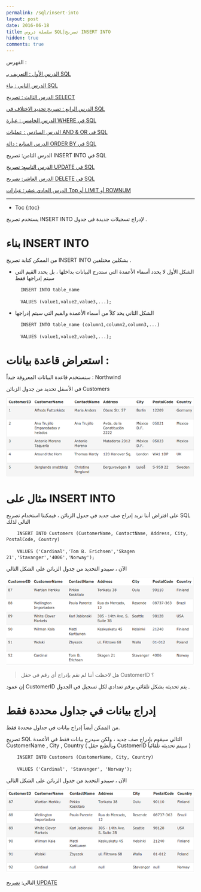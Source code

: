 ```yaml
---
permalink: /sql/insert-into
layout: post
date: 2016-06-18
title: سلسلة دروس SQL|تصريح INSERT INTO
hidden: true
comments: true
---
```


الفهرس :


[الدرس الأول : التعريف بـ SQL](intro)

[الدرس الثاني : بناء SQL](build)

[الدرس الثالث : تصريح SELECT](select)

[الدرس الرابع : تصريح تحديد الاختلاف في SQL](select-distinct)

[الدرس الخامس : عبارة WHERE في SQL](where)

[الدرس السادس : عمليات AND & OR في SQL](and-or)

[الدرس السابع : دالة ORDER BY في SQL](order-by)

الدرس الثامن: تصريح INSERT INTO في SQL

[الدرس التاسع: تصريح UPDATE في SQL](update)

[الدرس العاشر: تصريح DELETE في SQL](delete)

[الدرس الحادي عشر: عبارات Top أو LIMIT أو ROWNUM](top-limit-rownum)

*****************

* Toc
{:toc}

يستخدم تصريح INSERT INTO لإدراج تسجيلات جديدة في جدول .



# بناء INSERT INTO


من الممكن كتابة تصريح INSERT INTO بشكلين مختلفين .


* الشكل الأول لا يحدد أسماء الأعمدة التي ستدرج البيانات بداخلها ، بل يحدد القيم التي سيتم إدراجها فقط


		INSERT INTO table_name

		VALUES (value1,value2,value3,...);

* الشكل الثاني يحد كلاً من أسماء الأعمدة والقيم التي سيتم إدراجها


		INSERT INTO table_name (column1,column2,column3,...)

		VALUES (value1,value2,value3,...);


# استعراض قاعدة بيانات :



سنستخدم قاعدة البيانات المعروفة جيداً : Northwind


في الأسفل تحديد من جدول الزبائن Customers


![customers](/assets/customers.png)

# مثال على INSERT INTO


على افتراض أننا نريد إدراج صف جديد في جدول الزبائن ، فيمكننا استخدام تصريح SQL التالي لذلك


		INSERT INTO Customers (CustomerName, ContactName, Address, City, PostalCode, Country)

		VALUES ('Cardinal','Tom B. Erichsen','Skagen 21','Stavanger','4006','Norway'); 

الآن ، سيبدو التحديد من جدول الزبائن على الشكل التالي

![customers1](/assets/customers1.png)


> هل لاحظت أننا لم نقم بإدراج أي رقم في حقل CustomerID ؟

إن عمود CustomerID يتم تحديثه بشكل تلقائي برقم تعدادي لكل تسجيل في الجدول .


# إدراج بيانات في جداول محددة فقط


من الممكن أيضاً إدراج بيانات في جداول محددة فقط.


تصريح SQL التالي سيقوم بإدراج صف جديد ، ولكن سيدرج بيانات فقط في الأعمدة CustomerName , City , Country ( وبالطبع حقل CustomerID سيتم تحديثه تلقائياً ) 


		INSERT INTO Customers (CustomerName, City, Country)

		VALUES ('Cardinal', 'Stavanger', 'Norway');

الآن ، سيبدو التحديد من جدول الزبائن على الشكل التالي

![customers2](/assets/customers2.png)

التالي: [تصريح UPDATE](update)
